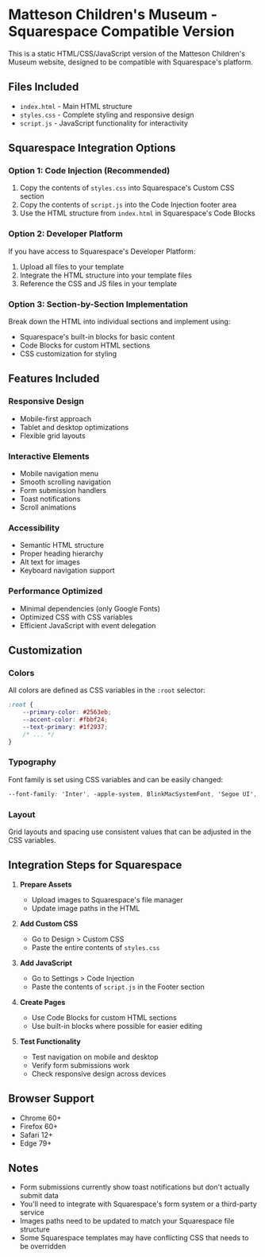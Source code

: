 
# Matteson Children's Museum - Squarespace Compatible Version

This is a static HTML/CSS/JavaScript version of the Matteson Children's Museum website, designed to be compatible with Squarespace's platform.

## Files Included

- `index.html` - Main HTML structure
- `styles.css` - Complete styling and responsive design
- `script.js` - JavaScript functionality for interactivity

## Squarespace Integration Options

### Option 1: Code Injection (Recommended)
1. Copy the contents of `styles.css` into Squarespace's Custom CSS section
2. Copy the contents of `script.js` into the Code Injection footer area
3. Use the HTML structure from `index.html` in Squarespace's Code Blocks

### Option 2: Developer Platform
If you have access to Squarespace's Developer Platform:
1. Upload all files to your template
2. Integrate the HTML structure into your template files
3. Reference the CSS and JS files in your template

### Option 3: Section-by-Section Implementation
Break down the HTML into individual sections and implement using:
- Squarespace's built-in blocks for basic content
- Code Blocks for custom HTML sections
- CSS customization for styling

## Features Included

### Responsive Design
- Mobile-first approach
- Tablet and desktop optimizations
- Flexible grid layouts

### Interactive Elements
- Mobile navigation menu
- Smooth scrolling navigation
- Form submission handlers
- Toast notifications
- Scroll animations

### Accessibility
- Semantic HTML structure
- Proper heading hierarchy
- Alt text for images
- Keyboard navigation support

### Performance Optimized
- Minimal dependencies (only Google Fonts)
- Optimized CSS with CSS variables
- Efficient JavaScript with event delegation

## Customization

### Colors
All colors are defined as CSS variables in the `:root` selector:
```css
:root {
    --primary-color: #2563eb;
    --accent-color: #fbbf24;
    --text-primary: #1f2937;
    /* ... */
}
```

### Typography
Font family is set using CSS variables and can be easily changed:
```css
--font-family: 'Inter', -apple-system, BlinkMacSystemFont, 'Segoe UI', Roboto, sans-serif;
```

### Layout
Grid layouts and spacing use consistent values that can be adjusted in the CSS variables.

## Integration Steps for Squarespace

1. **Prepare Assets**
   - Upload images to Squarespace's file manager
   - Update image paths in the HTML

2. **Add Custom CSS**
   - Go to Design > Custom CSS
   - Paste the entire contents of `styles.css`

3. **Add JavaScript**
   - Go to Settings > Code Injection
   - Paste the contents of `script.js` in the Footer section

4. **Create Pages**
   - Use Code Blocks for custom HTML sections
   - Use built-in blocks where possible for easier editing

5. **Test Functionality**
   - Test navigation on mobile and desktop
   - Verify form submissions work
   - Check responsive design across devices

## Browser Support

- Chrome 60+
- Firefox 60+
- Safari 12+
- Edge 79+

## Notes

- Form submissions currently show toast notifications but don't actually submit data
- You'll need to integrate with Squarespace's form system or a third-party service
- Images paths need to be updated to match your Squarespace file structure
- Some Squarespace templates may have conflicting CSS that needs to be overridden
